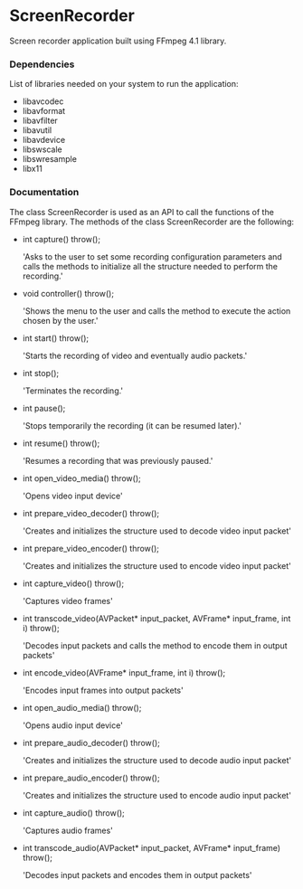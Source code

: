 # ScreenRecorder
Screen recorder application built using FFmpeg 4.1 library.

### Dependencies
List of libraries needed on your system to run the application:
- libavcodec
- libavformat
- libavfilter
- libavutil
- libavdevice
- libswscale
- libswresample
- libx11

### Documentation
The class ScreenRecorder is used as an API to call the functions of the FFmpeg library. The methods of the class ScreenRecorder are the following:
- int capture() throw();

    'Asks to the user to set some recording configuration parameters and calls the methods to initialize all the structure needed to perform the recording.'

- void controller() throw();

    'Shows the menu to the user and calls the method to execute the action chosen by the user.'

- int start() throw();

    'Starts the recording of video and eventually audio packets.'
  
- int stop();

    'Terminates the recording.'

- int pause();

    'Stops temporarily the recording (it can be resumed later).'

- int resume() throw();

    'Resumes a recording that was previously paused.'

- int open_video_media() throw();

    'Opens video input device'

- int prepare_video_decoder() throw();

    'Creates and initializes the structure used to decode video input packet'

- int prepare_video_encoder() throw();

    'Creates and initializes the structure used to encode video input packet'

- int capture_video() throw();

    'Captures video frames'

- int transcode_video(AVPacket* input_packet, AVFrame* input_frame, int i) throw();

    'Decodes input packets and calls the method to encode them in output packets'
    
- int encode_video(AVFrame* input_frame, int i) throw();

    'Encodes input frames into output packets'

- int open_audio_media() throw();

    'Opens audio input device'

- int prepare_audio_decoder() throw();

    'Creates and initializes the structure used to decode audio input packet'    

- int prepare_audio_encoder() throw();

    'Creates and initializes the structure used to encode audio input packet'

- int capture_audio() throw();

    'Captures audio frames'

- int transcode_audio(AVPacket* input_packet, AVFrame* input_frame) throw();

    'Decodes input packets and encodes them in output packets'








